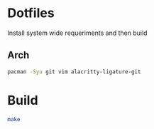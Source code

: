 # Dotfiles

Install system wide requeriments and then build

## Arch

```bash
pacman -Syu git vim alacritty-ligature-git
```

# Build

```bash
make
```
